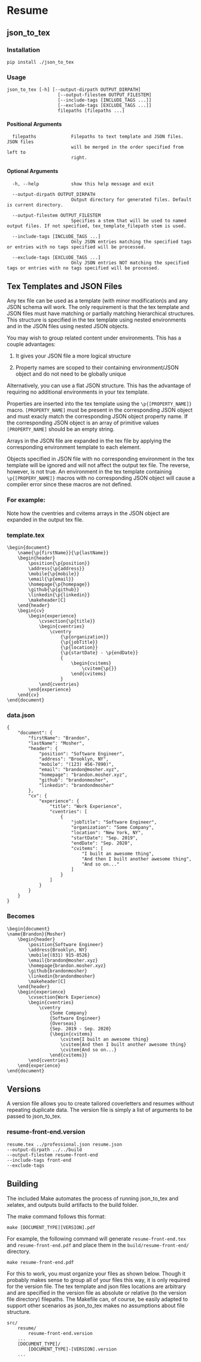 # Resume

## json_to_tex

### Installation
```
pip install ./json_to_tex
```

### Usage
```
json_to_tex [-h] [--output-dirpath OUTPUT_DIRPATH]
                   [--output-filestem OUTPUT_FILESTEM]
                   [--include-tags [INCLUDE_TAGS ...]]
                   [--exclude-tags [EXCLUDE_TAGS ...]]
                   filepaths [filepaths ...]
```
#### Positional Arguments
```
  filepaths             Filepaths to text template and JSON files. JSON files
                        will be merged in the order specified from left to
                        right.
```
#### Optional Arguments
```
  -h, --help            show this help message and exit

  --output-dirpath OUTPUT_DIRPATH
                        Output directory for generated files. Default is current directory.

  --output-filestem OUTPUT_FILESTEM
                        Specifies a stem that will be used to named output files. If not specified, tex_template_filepath stem is used.

  --include-tags [INCLUDE_TAGS ...]
                        Only JSON entries matching the specified tags or entries with no tags specified will be processed.

  --exclude-tags [EXCLUDE_TAGS ...]
                        Only JSON entries NOT matching the specified tags or entries with no tags specified will be processed.
```
## Tex Templates and JSON Files

Any tex file can be used as a template (with minor modification)s and any JSON schema will work. The only requirement is that the tex template and JSON files must have matching or partially matching hierarchical structures. This structure is specified in the tex template using nested environments and in the JSON files using nested JSON objects.

You may wish to group related content under environments. This has a couple advantages: 

1. It gives your JSON file a more logical structure

2. Property names are scoped to their containing environment/JSON object and do not need to be globally unique

Alternatively, you can use a flat JSON structure. This has the advantage of requiring no additional environments in your tex template.

Properties are inserted into the tex template using the `\p{[PROPERTY_NAME]}` macro. `[PROPERTY_NAME]` must be present in the corresponding JSON object and must exacly match the corresponding JSON object property name. If the corresponding JSON object is an array of primitive values `[PROPERTY_NAME]` should be an empty string.

Arrays in the JSON file are expanded in the tex file by applying the corresponding environment template to each element.

Objects specified in JSON file with no corresponding environment in the tex template will be ignored and will not affect the output tex file. The reverse, however, is not true. An environment in the tex template containing `\p{[PROPERY_NAME]}` macros with no corresponding JSON object will cause a compiler error since these macros are not defined.

### For example:

Note how the cventries and cvitems arrays in the JSON object are expanded in the output tex file.

### template.tex
```
\begin{document}
    \name{\p{firstName}}{\p{lastName}}
    \begin{header}
        \position{\p{position}}
        \address{\p{address}}
        \mobile{\p{mobile}}
        \email{\p{email}}
        \homepage{\p{homepage}}
        \github{\p{github}}
        \linkedin{\p{linkedin}}
        \makeheader[C]
    \end{header}
    \begin{cv}
        \begin{experience}
            \cvsection{\p{title}}
            \begin{cventries}
                \cventry
                    {\p{organization}}
                    {\p{jobTitle}}
                    {\p{location}}
                    {\p{startDate} - \p{endDate}}
                    {
                        \begin{cvitems}
                            \cvitem{\p{}}
                        \end{cvitems}
                    }
            \end{cventries}
        \end{experience}
    \end{cv}
\end{document}
```

### data.json
```
{
    "document": {
        "firstName": "Brandon",
        "lastName": "Mosher",
        "header": {
            "position": "Software Engineer",
            "address": "Brooklyn, NY",
            "mobile": "(123) 456-7890)",
            "email": "brandon@mosher.xyz",
            "homepage": "brandon.mosher.xyz",
            "github": "brandonmosher",
            "linkedin": "brandondmosher"
        },
        "cv": {
            "experience": {
                "title": "Work Experience",
                "cventries": [
                    {
                        "jobTitle": "Software Engineer",
                        "organization": "Some Company",
                        "location": "New York, NY",
                        "startDate": "Sep. 2019",
                        "endDate": "Sep. 2020",
                        "cvitems": [
                            "I built an awesome thing",
                            "And then I built another awesome thing",
                            "And so on..."
                        ]
                    }
                ]
            }
        }
    }
}
```

### Becomes

```
\begin{document}
\name{Brandon}{Mosher}
    \begin{header}
        \position{Software Engineer}
        \address{Brooklyn, NY}
        \mobile{(831) 915-8526}
        \email{brandon@mosher.xyz}
        \homepage{brandon.mosher.xyz}
        \github{brandonmosher}
        \linkedin{brandondmosher}
        \makeheader[C]
    \end{header}
    \begin{experience}
        \cvsection{Work Experience}
        \begin{cventries}
            \cventry
                {Some Company}
                {Software Engineer}
                {Overseas}
                {Sep. 2019 - Sep. 2020}
                {\begin{cvitems}
                    \cvitem{I built an awesome thing}
                    \cvitem{And then I built another awesome thing}
                    \cvitem{And so on...}
                \end{cvitems}}
        \end{cventries}
    \end{experience}
\end{document}
```

## Versions

A version file allows you to create tailored coverletters and resumes without repeating duplicate data. The version file is simply a list of arguments to be passed to json_to_tex.

### resume-front-end.version
```
resume.tex ../professional.json resume.json
--output-dirpath ../../build
--output-filestem resume-front-end
--include-tags front-end
--exclude-tags
```

## Building

The included Make automates the process of running json_to_tex and xelatex, and outputs build artifacts to the build folder.

The make command follows this format:
```
make [DOCUMENT_TYPE][VERSION].pdf
```

For example, the following command will generate `resume-front-end.tex` and `resume-front-end.pdf` and place them in the `build/resume-front-end/` directory.

```
make resume-front-end.pdf
```

For this to work, you must organize your files as shown below. Though it probably makes sense to group all of your files this way, it is only required for the version file. The tex template and json files locations are arbitrary and are specified in the version file as absolute or relative (to the version file directory) filepaths. The Makefile can, of course, be easily adapted to support other scenarios as json_to_tex makes no assumptions about file structure.

```
src/
    resume/
        resume-front-end.version
    ...
    [DOCUMENT_TYPE]/
        [DOCUMENT_TYPE]-[VERSION].version
    ...
```